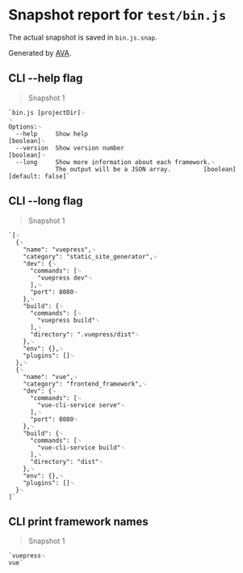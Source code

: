 # Snapshot report for `test/bin.js`

The actual snapshot is saved in `bin.js.snap`.

Generated by [AVA](https://ava.li).

## CLI --help flag

> Snapshot 1

    `bin.js [projectDir]␊
    ␊
    Options:␊
      --help     Show help                                                 [boolean]␊
      --version  Show version number                                       [boolean]␊
      --long     Show more information about each framework.␊
                 The output will be a JSON array.         [boolean] [default: false]`

## CLI --long flag

> Snapshot 1

    `[␊
      {␊
        "name": "vuepress",␊
        "category": "static_site_generator",␊
        "dev": {␊
          "commands": [␊
            "vuepress dev"␊
          ],␊
          "port": 8080␊
        },␊
        "build": {␊
          "commands": [␊
            "vuepress build"␊
          ],␊
          "directory": ".vuepress/dist"␊
        },␊
        "env": {},␊
        "plugins": []␊
      },␊
      {␊
        "name": "vue",␊
        "category": "frontend_framework",␊
        "dev": {␊
          "commands": [␊
            "vue-cli-service serve"␊
          ],␊
          "port": 8080␊
        },␊
        "build": {␊
          "commands": [␊
            "vue-cli-service build"␊
          ],␊
          "directory": "dist"␊
        },␊
        "env": {},␊
        "plugins": []␊
      }␊
    ]`

## CLI print framework names

> Snapshot 1

    `vuepress␊
    vue`
